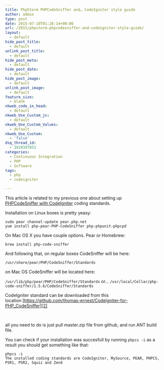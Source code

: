 ```yaml
---
title: PhpStorm PHPCodeSniffer and… CodeIgniter style guide
author: admin
type: post
date: 2015-07-10T01:26:14+00:00
url: /2015/phpstorm-phpcodesniffer-and-codeigniter-style-guide/
layout:
  - default
hide_post_title:
  - default
unlink_post_title:
  - default
hide_post_meta:
  - default
hide_post_date:
  - default
hide_post_image:
  - default
unlink_post_image:
  - default
feature_size:
  - blank
nkweb_code_in_head:
  - default
nkweb_Use_Custom_js:
  - default
nkweb_Use_Custom_Values:
  - default
nkweb_Use_Custom:
  - 'false'
dsq_thread_id:
  - 3920397853
categories:
  - Continuous Integration
  - PHP
  - Software
tags:
  - php
  - codeigniter

---
```

This article is related to my previous one about setting up [PHPCodeSniffer with CodeIgniter][1] coding standards.

Installation on Linux boxes is pretty yeasy:

```
sudo pear channel-update pear.php.net
yum install php-pear-PHP-CodeSniffer php-phpunit-phpcpd
```


On Mac OS X you have couple options. Pear or Homebrew:

`brew install php-code-sniffer`

And following that, on regular boxes CodeSniffer will be here:

`/usr/share/pear/PHP/CodeSniffer/Standards` 

on Mac OS CodeSniffer will be located here:  

`/usr/lib/php/pear/PHP/CodeSniffer/Standards` or&#8230; `/usr/local/Cellar/php-code-sniffer/1.5.6/CodeSniffer/Standards`

CodeIgniter standard can be downloaded from this location [https://github.com/thomas-ernest/CodeIgniter-for-PHP_CodeSniffer][2]

&nbsp;

all you need to do is just pull master.zip file from github, and run ANT build file.

You can check if your installation was succesfull by running `phpcs -i` as a result you should get something like that:

```
phpcs -i
The installed coding standards are CodeIgniter, MySource, PEAR, PHPCS, PSR1, PSR2, Squiz and Zend
```

 [1]: /2012/codeigniter-and-php_codesniffer/ "CodeIgniter and PHP_CodeSniffer"
 [2]: https://github.com/thomas-ernest/CodeIgniter-for-PHP_CodeSniffer "https://github.com/thomas-ernest/CodeIgniter-for-PHP_CodeSniffer"